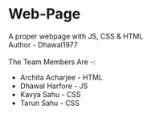 # Web-Page
A proper webpage with JS, CSS &amp; HTML <BR>
Author - Dhawal1977 <BR><BR>
The Team Members Are -: 
<ul>
  <LI>Archita Acharjee - HTML</LI>
  <LI>Dhawal Harfore - JS</LI>
  <LI>Kavya Sahu - CSS</LI>
  <LI>Tarun Sahu - CSS</LI>
</ul>

